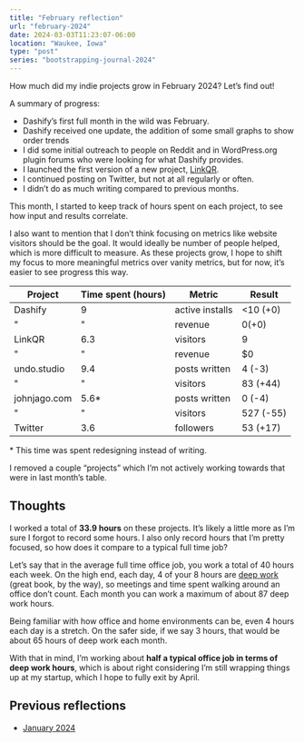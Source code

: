 ```yaml
---
title: "February reflection"
url: "february-2024"
date: 2024-03-03T11:23:07-06:00
location: "Waukee, Iowa"
type: "post"
series: "bootstrapping-journal-2024"
---
```


How much did my indie projects grow in February 2024? Let’s find out!

A summary of progress:

- Dashify’s first full month in the wild was February.
- Dashify received one update, the addition of some small graphs to show order trends
- I did some initial outreach to people on Reddit and in WordPress.org plugin forums who were looking for what Dashify provides.
- I launched the first version of a new project, [LinkQR](https://linkqr.johnjago.com).
- I continued posting on Twitter, but not at all regularly or often.
- I didn’t do as much writing compared to previous months.

This month, I started to keep track of hours spent on each project, to see how input and results correlate.

I also want to mention that I don’t think focusing on metrics like website visitors should be the goal. It would ideally be number of people helped, which is more difficult to measure. As these projects grow, I hope to shift my focus to more meaningful metrics over vanity metrics, but for now, it’s easier to see progress this way.

| Project | Time spent (hours) | Metric | Result |
|-|-|-|-|
| Dashify | 9 | active installs | <10 (+0) |
| " | " | revenue | $0 (+$0) |
| LinkQR | 6.3 | visitors | 9 |
| " | " | revenue | $0 |
| undo.studio |  9.4 | posts written | 4 (-3) |
| " | " | visitors | 83 (+44) |
| johnjago.com | 5.6* | posts written | 0 (-4) |
| " | " | visitors | 527 (-55) |
| Twitter | 3.6 | followers | 53 (+17) |

\* This time was spent redesigning instead of writing.

I removed a couple “projects” which I’m not actively working towards that were in last month’s table.

## Thoughts

I worked a total of **33.9 hours** on these projects. It’s likely a little more as I’m sure I forgot to record some hours. I also only record hours that I’m pretty focused, so how does it compare to a typical full time job?

Let’s say that in the average full time office job, you work a total of 40 hours each week. On the high end, each day, 4 of your 8 hours are [deep work](https://calnewport.com/deep-work-rules-for-focused-success-in-a-distracted-world/) (great book, by the way), so meetings and time spent walking around an office don’t count. Each month you can work a maximum of about 87 deep work hours.

Being familiar with how office and home environments can be, even 4 hours each day is a stretch. On the safer side, if we say 3 hours, that would be about 65 hours of deep work each month.

With that in mind, I’m working about **half a typical office job in terms of deep work hours**, which is about right considering I’m still wrapping things up at my startup, which I hope to fully exit by April.

## Previous reflections

- [January 2024](/january-2024/)
